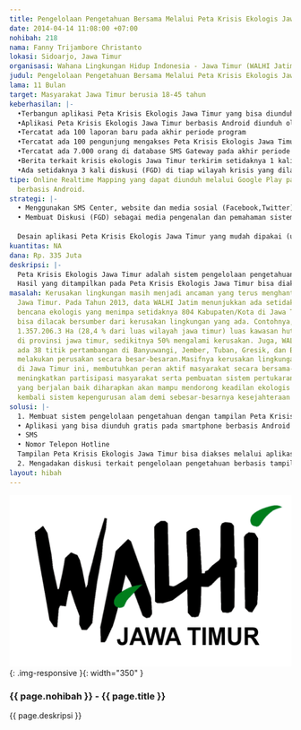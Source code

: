 ```yaml
---
title: Pengelolaan Pengetahuan Bersama Melalui Peta Krisis Ekologis Jawa Timur
date: 2014-04-14 11:08:00 +07:00
nohibah: 218
nama: Fanny Trijambore Christanto
lokasi: Sidoarjo, Jawa Timur
organisasi: Wahana Lingkungan Hidup Indonesia - Jawa Timur (WALHI Jatim)
judul: Pengelolaan Pengetahuan Bersama Melalui Peta Krisis Ekologis Jawa Timur
lama: 11 Bulan
target: Masyarakat Jawa Timur berusia 18-45 tahun
keberhasilan: |-
  •Terbangun aplikasi Peta Krisis Ekologis Jawa Timur yang bisa diunduh gratis pada smartphone berbasis Android
  •Aplikasi Peta Krisis Ekologis Jawa Timur berbasis Android diunduh oleh 700 orang
  •Tercatat ada 100 laporan baru pada akhir periode program
  •Tercatat ada 100 pengunjung mengakses Peta Krisis Ekologis Jawa Timur baik melalui aplikasi berbasis android maupun website tiap hari
  •Tercatat ada 7.000 orang di database SMS Gateway pada akhir periode program
  •Berita terkait krisis ekologis Jawa Timur terkirim setidaknya 1 kali dalam 1 minggu kepada anggota yang tercatat dalam database SMS Gateway
  •Ada setidaknya 3 kali diskusi (FGD) di tiap wilayah krisis yang dilaksanakan di 7 (tujuh) wilayah krisis di Jawa Timur hingga akhir periode program
tipe: Online Realtime Mapping yang dapat diunduh melalui Google Play pada Smartphone
  berbasis Android.
strategi: |-
  • Menggunakan SMS Center, website dan media sosial (Facebook,Twitter)
  • Membuat Diskusi (FGD) sebagai media pengenalan dan pemahaman sistem pengelolaan pengetahuan berbasis tampilan Peta Krisis Ekologis Jawa Timur

  Desain aplikasi Peta Krisis Ekologis Jawa Timur yang mudah dipakai (user friendly) untuk mempermudah penggunaan aplikasi tersebut.
kuantitas: NA
dana: Rp. 335 Juta
deskripsi: |-
  Peta Krisis Ekologis Jawa Timur adalah sistem pengelolaan pengetahuan bersama berupa aplikasi dengan platform android (tahap awal), website, media sosial dan SMS Gateway. Saat ini Peta Krisis Ekologis Jawa Timur telah bisa diakses melalui laman web: datakrisis.walhijatim.or.id Aplikasi Peta Krisis Ekologis Jawa Timur akan menampilkan semua titik berita, investigasi serta laporan masyarakat terkait kerusakan dan ancaman ekologis di wilayah Jawa Timur, sehingga masyarakat bisa mengetahui situasi terkini yang terjadi lingkungannya. Peta Krisis Ekologis Jawa Timur juga bisa dipakai sebagai basis advokasi dan pengambilan kebijakan untuk penyelamatan lingkungan. Laporan masyarakat terkait krisis ekologis di wilayahnya bisa disampaikan melalui nomor telepon hotline, SMS, website, media sosial (twitter dan facebook), serta aplikasi yang akan dibangun dan bisa diunduh secara gratis pada perangkat smartphone berbasis Android.
  Hasil yang ditampilkan pada Peta Krisis Ekologis Jawa Timur bisa diakses langsung melalui aplikasi yang akan dibangun, website dan disebarkan kembali kepada masyarakat melalui SMS Gateway.
masalah: Kerusakan lingkungan masih menjadi ancaman yang terus menghantui wilayah
  Jawa Timur. Pada Tahun 2013, data WALHI Jatim menunjukkan ada setidaknya 124 peristiwa
  bencana ekologis yang menimpa setidaknya 804 Kabupaten/Kota di Jawa Timur yang kesemuanya
  bisa dilacak bersumber dari kerusakan lingkungan yang ada. Contohnya, dari sekitar
  1.357.206.3 Ha (28,4 % dari luas wilayah jawa timur) luas kawasan hutan eksisting
  di provinsi jawa timur, sedikitnya 50% mengalami kerusakan. Juga, WALHI Jatim mencatat
  ada 38 titik pertambangan di Banyuwangi, Jember, Tuban, Gresik, dan Bojonegoro yang
  melakukan perusakan secara besar-besaran.Masifnya kerusakan lingkungan yang terjadi
  di Jawa Timur ini, membutuhkan peran aktif masyarakat secara bersama-sama. Dengan
  meningkatkan partisipasi masyarakat serta pembuatan sistem pertukaran informasi
  yang berjalan baik diharapkan akan mampu mendorong keadilan ekologis dan berfungsinya
  kembali sistem kepengurusan alam demi sebesar-besarnya kesejahteraan masyarakat.
solusi: |-
  1. Membuat sistem pengelolaan pengetahuan dengan tampilan Peta Krisis Ekologis Jawa Timur. Informasi dari masyarakat terkait krisis ekologis di wilayahnya bisa disampaikan melalui:
  • Aplikasi yang bisa diunduh gratis pada smartphone berbasis Android
  • SMS
  • Nomor Telepon Hotline
  Tampilan Peta Krisis Ekologis Jawa Timur bisa diakses melalui aplikasi yang bisa diunduh gratis pada smartphone berbasis Android dan website. Sedangkan informasi berbasis teks akan disebarkan secara berkala melalui SMS Gateway.
  2. Mengadakan diskusi terkait pengelolaan pengetahuan berbasis tampilan Peta Krisis Ekologis di 7 (tujuh) wilayah krisis yang telah diidentifikasi oleh WALHI Jatim di wilayah Jawa Timur (Surabaya Raya, Madura dan Kepulauan, Tapal Kuda, Mataraman, Pantai Utara, Jalur Lintas Selatan, dan Malang Raya)
layout: hibah
---
```


![218](/static/img/hibahcms/218.png){: .img-responsive }{: width="350" }

### {{ page.nohibah }} - {{ page.title }}

{{ page.deskripsi }}
